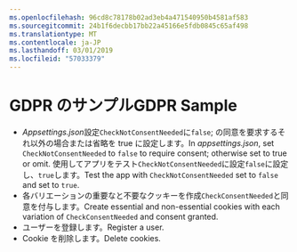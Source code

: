 ```yaml
---
ms.openlocfilehash: 96cd8c78178b02ad3eb4a471540950b4581af583
ms.sourcegitcommit: 24b1f6decbb17bb22a45166e5fdb0845c65af498
ms.translationtype: MT
ms.contentlocale: ja-JP
ms.lasthandoff: 03/01/2019
ms.locfileid: "57033379"
---
```

# <a name="gdpr-sample"></a><span data-ttu-id="110e4-101">GDPR のサンプル</span><span class="sxs-lookup"><span data-stu-id="110e4-101">GDPR Sample</span></span>

* <span data-ttu-id="110e4-102">*Appsettings.json*設定`CheckNotConsentNeeded`に`false`; の同意を要求するそれ以外の場合または省略を true に設定します。</span><span class="sxs-lookup"><span data-stu-id="110e4-102">In *appsettings.json*, set `CheckNotConsentNeeded` to `false` to require consent; otherwise set to true or omit.</span></span> <span data-ttu-id="110e4-103">使用してアプリをテスト`CheckNotConsentNeeded`に設定`false`に設定し、`true`します。</span><span class="sxs-lookup"><span data-stu-id="110e4-103">Test the app with `CheckNotConsentNeeded` set to `false` and set to `true`.</span></span>
* <span data-ttu-id="110e4-104">各バリエーションの重要なと不要なクッキーを作成`CheckConsentNeeded`と同意を付与します。</span><span class="sxs-lookup"><span data-stu-id="110e4-104">Create essential and non-essential cookies with each variation of `CheckConsentNeeded` and consent granted.</span></span>
* <span data-ttu-id="110e4-105">ユーザーを登録します。</span><span class="sxs-lookup"><span data-stu-id="110e4-105">Register a user.</span></span>
* <span data-ttu-id="110e4-106">Cookie を削除します。</span><span class="sxs-lookup"><span data-stu-id="110e4-106">Delete cookies.</span></span>
